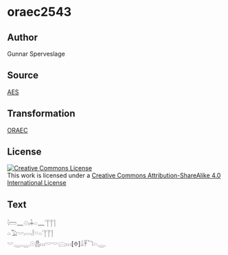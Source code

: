 # oraec2543

## Author

Gunnar Sperveslage

## Source

[AES](https://github.com/simondschweitzer/aes)

## Transformation

[ORAEC](https://oraec.github.io/)

## License

<a rel="license" href="http://creativecommons.org/licenses/by-sa/4.0/"><img alt="Creative Commons License" style="border-width:0" src="https://i.creativecommons.org/l/by-sa/4.0/88x31.png" /></a><br />This work is licensed under a <a rel="license" href="http://creativecommons.org/licenses/by-sa/4.0/">Creative Commons Attribution-ShareAlike 4.0 International License</a>

## Text

𓇋𓏠𓈖𓇳𓏤𓇓𓏏𓈖𓊹𓊹𓊹<br>
𓏏𓅐𓎟𓇯𓎛𓎺𓏏𓊹𓊹𓊹<br>
𓎟𓇾𓇾𓇳𓆣𓏥𓎟𓎟𓈍𓏥[⯑]𓏙𓋹𓆓𓏏𓇾<br>
